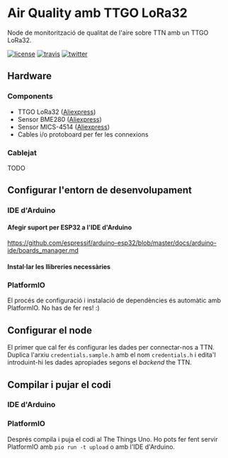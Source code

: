 # Air Quality amb TTGO LoRa32

Node de monitorització de qualitat de l'aire sobre TTN amb un TTGO LoRa32.

[![license](https://img.shields.io/github/license/ttncat/airquality.svg)](LICENSE)
[![travis](https://travis-ci.org/ttncat/airquality.svg?branch=master)](https://travis-ci.org/ttncat/airquality)
[![twitter](https://img.shields.io/twitter/follow/ttncat.svg?style=social)](https://twitter.com/intent/follow?screen_name=ttncat)

## Hardware

### Components

* TTGO LoRa32 ([Aliexpress](https://www.aliexpress.com/item/TTGO-LORA32-868-915Mhz-SX1276-ESP32-Oled-display-Bluetooth-WIFI-Lora/32840222847.html))
* Sensor BME280 ([Aliexpress](https://www.aliexpress.com/item/High-Accuracy-BME280-Digital-Sensor-Temperature-Humidity-Barometric-Pressure-Sensor-Module-GY-BME280-I2C-SPI-1/32672210336.html))
* Sensor MICS-4514 ([Aliexpress](https://www.aliexpress.com/item/CJMCU-4541-MICS-4514-MEMS-Carbon-Monoxide-Nitrogen-Oxygen-Sensor-CO-NO2-H2-NH3-CH4-High/32867246863.html))
* Cables i/o protoboard per fer les connexions

### Cablejat

TODO

## Configurar l'entorn de desenvolupament

### IDE d'Arduino

#### Afegir suport per ESP32 a l'IDE d'Arduino

https://github.com/espressif/arduino-esp32/blob/master/docs/arduino-ide/boards_manager.md

#### Instal·lar les llibreries necessàries

### PlatformIO

El procés de configuració i instalació de dependències és automàtic amb PlatformIO. No has de fer res! :)

## Configurar el node

El primer que cal fer és configurar les dades per connectar-nos a TTN. Duplica l'arxiu `credentials.sample.h` amb el nom `credentials.h` i edita'l introduint-hi les dades apropiades segons el *backend* the TTN.

## Compilar i pujar el codi

### IDE d'Arduino

### PlatformIO

Després compila i puja el codi al The Things Uno. Ho pots fer fent servir PlatformIO amb `pio run -t upload` o amb l'IDE d'Arduino.
